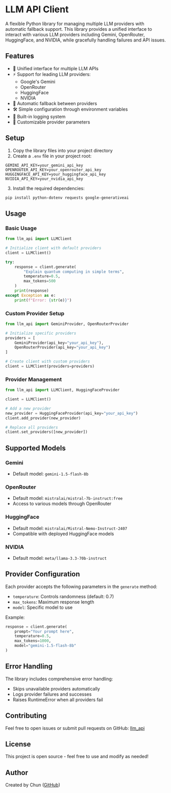 # LLM API Client

A flexible Python library for managing multiple LLM providers with automatic fallback support. This library provides a unified interface to interact with various LLM providers including Gemini, OpenRouter, HuggingFace, and NVIDIA, while gracefully handling failures and API issues.

## Features

- 🔄 Unified interface for multiple LLM APIs
- ⚡ Support for leading LLM providers:
  - Google's Gemini
  - OpenRouter
  - HuggingFace
  - NVIDIA
- 🔄 Automatic fallback between providers
- 🛠 Simple configuration through environment variables
- 📝 Built-in logging system
- 🎨 Customizable provider parameters

## Setup

1. Copy the library files into your project directory
2. Create a `.env` file in your project root:

```plaintext
GEMINI_API_KEY=your_gemini_api_key
OPENROUTER_API_KEY=your_openrouter_api_key
HUGGINGFACE_API_KEY=your_huggingface_api_key
NVIDIA_API_KEY=your_nvidia_api_key
```

3. Install the required dependencies:

```bash
pip install python-dotenv requests google-generativeai
```

## Usage

### Basic Usage

```python
from llm_api import LLMClient

# Initialize client with default providers
client = LLMClient()

try:
    response = client.generate(
        "Explain quantum computing in simple terms",
        temperature=0.5,
        max_tokens=500
    )
    print(response)
except Exception as e:
    print(f"Error: {str(e)}")
```

### Custom Provider Setup

```python
from llm_api import GeminiProvider, OpenRouterProvider

# Initialize specific providers
providers = [
    GeminiProvider(api_key="your_api_key"),
    OpenRouterProvider(api_key="your_api_key")
]

# Create client with custom providers
client = LLMClient(providers=providers)
```

### Provider Management

```python
from llm_api import LLMClient, HuggingFaceProvider

client = LLMClient()

# Add a new provider
new_provider = HuggingFaceProvider(api_key="your_api_key")
client.add_provider(new_provider)

# Replace all providers
client.set_providers([new_provider])
```

## Supported Models

### Gemini
- Default model: `gemini-1.5-flash-8b`

### OpenRouter
- Default model: `mistralai/mistral-7b-instruct:free`
- Access to various models through OpenRouter

### HuggingFace
- Default model: `mistralai/Mistral-Nemo-Instruct-2407`
- Compatible with deployed HuggingFace models

### NVIDIA
- Default model: `meta/llama-3.3-70b-instruct`

## Provider Configuration

Each provider accepts the following parameters in the `generate` method:
- `temperature`: Controls randomness (default: 0.7)
- `max_tokens`: Maximum response length
- `model`: Specific model to use

Example:
```python
response = client.generate(
    prompt="Your prompt here",
    temperature=0.5,
    max_tokens=1000,
    model="gemini-1.5-flash-8b"
)
```

## Error Handling

The library includes comprehensive error handling:
- Skips unavailable providers automatically
- Logs provider failures and successes
- Raises RuntimeError when all providers fail

## Contributing

Feel free to open issues or submit pull requests on GitHub: [llm_api](https://github.com/Chungus1310/llm_api)

## License

This project is open source - feel free to use and modify as needed!

## Author

Created by Chun ([GitHub](https://github.com/Chungus1310))
